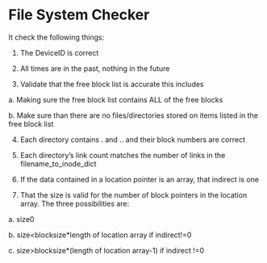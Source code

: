 # File System Checker

It check the following things:


1)	The DeviceID is correct

2)	All times are in the past, nothing in the future

3)	Validate that the free block list is accurate this includes

a.	Making sure the free block list contains ALL of the free blocks

b.	Make sure than there are no files/directories stored on items listed in the free block list

4)	Each directory contains . and .. and their block numbers are correct

5)	Each directory’s link count matches the number of links in the filename_to_inode_dict

6)	If the data contained in a location pointer is an array, that indirect is one

7)	That the size is valid for the number of block pointers in the location array. The three possibilities are:

a.	size<blocksize if  indirect=0 and size>0

b.	size<blocksize*length of location array if indirect!=0

c.	size>blocksize*(length of location array-1) if indirect !=0
